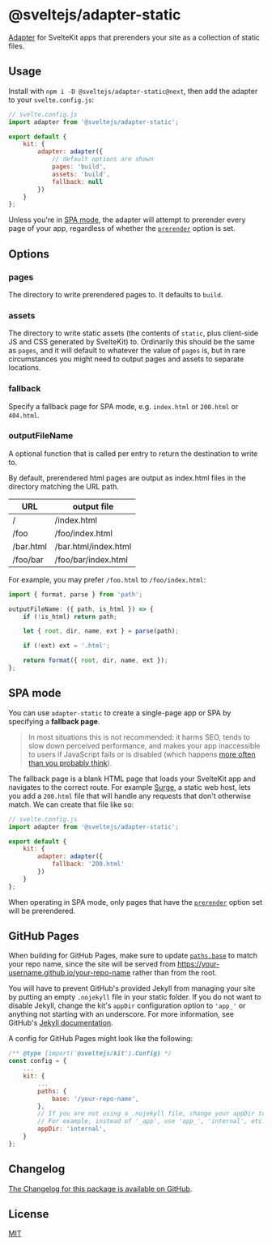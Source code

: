 # @sveltejs/adapter-static

[Adapter](https://kit.svelte.dev/docs#adapters) for SvelteKit apps that prerenders your site as a collection of static files.

## Usage

Install with `npm i -D @sveltejs/adapter-static@next`, then add the adapter to your `svelte.config.js`:

```js
// svelte.config.js
import adapter from '@sveltejs/adapter-static';

export default {
	kit: {
		adapter: adapter({
			// default options are shown
			pages: 'build',
			assets: 'build',
			fallback: null
		})
	}
};
```

Unless you're in [SPA mode](#spa-mode), the adapter will attempt to prerender every page of your app, regardless of whether the [`prerender`](https://kit.svelte.dev/docs#ssr-and-javascript-prerender) option is set.

## Options

### pages

The directory to write prerendered pages to. It defaults to `build`.

### assets

The directory to write static assets (the contents of `static`, plus client-side JS and CSS generated by SvelteKit) to. Ordinarily this should be the same as `pages`, and it will default to whatever the value of `pages` is, but in rare circumstances you might need to output pages and assets to separate locations.

### fallback

Specify a fallback page for SPA mode, e.g. `index.html` or `200.html` or `404.html`.

### outputFileName

A optional function that is called per entry to return the destination to write to.

By default, prerendered html pages are output as index.html files in the directory matching the URL path.

| URL       | output file          |
| --------- | -------------------- |
| /         | /index.html          |
| /foo      | /foo/index.html      |
| /bar.html | /bar.html/index.html |
| /foo/bar  | /foo/bar/index.html  |

For example, you may prefer `/foo.html` to `/foo/index.html`:

```javascript
import { format, parse } from 'path';

outputFileName: ({ path, is_html }) => {
	if (!is_html) return path;

	let { root, dir, name, ext } = parse(path);

	if (!ext) ext = '.html';

	return format({ root, dir, name, ext });
};
```

## SPA mode

You can use `adapter-static` to create a single-page app or SPA by specifying a **fallback page**.

> In most situations this is not recommended: it harms SEO, tends to slow down perceived performance, and makes your app inaccessible to users if JavaScript fails or is disabled (which happens [more often than you probably think](https://kryogenix.org/code/browser/everyonehasjs.html)).

The fallback page is a blank HTML page that loads your SvelteKit app and navigates to the correct route. For example [Surge](https://surge.sh/help/adding-a-200-page-for-client-side-routing), a static web host, lets you add a `200.html` file that will handle any requests that don't otherwise match. We can create that file like so:

```js
// svelte.config.js
import adapter from '@sveltejs/adapter-static';

export default {
	kit: {
		adapter: adapter({
			fallback: '200.html'
		})
	}
};
```

When operating in SPA mode, only pages that have the [`prerender`](https://kit.svelte.dev/docs#ssr-and-javascript-prerender) option set will be prerendered.

## GitHub Pages

When building for GitHub Pages, make sure to update [`paths.base`](https://kit.svelte.dev/docs#configuration-paths) to match your repo name, since the site will be served from https://your-username.github.io/your-repo-name rather than from the root.

You will have to prevent GitHub's provided Jekyll from managing your site by putting an empty `.nojekyll` file in your static folder. If you do not want to disable Jekyll, change the kit's `appDir` configuration option to `'app_'` or anything not starting with an underscore. For more information, see GitHub's [Jekyll documentation](https://docs.github.com/en/pages/setting-up-a-github-pages-site-with-jekyll/about-github-pages-and-jekyll#configuring-jekyll-in-your-github-pages-site).

A config for GitHub Pages might look like the following:

```js
/** @type {import('@sveltejs/kit').Config} */
const config = {
	...
	kit: {
		...
		paths: {
			base: '/your-repo-name',
		},
		// If you are not using a .nojekyll file, change your appDir to something not starting with an underscore.
		// For example, instead of '_app', use 'app_', 'internal', etc.
		appDir: 'internal',
	}
};
```

## Changelog

[The Changelog for this package is available on GitHub](https://github.com/sveltejs/kit/blob/master/packages/adapter-static/CHANGELOG.md).

## License

[MIT](LICENSE)
